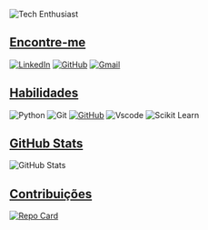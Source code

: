 
![Tech Enthusiast](https://github.com/dvpdsc/dvpdsc/assets/148638306/8e4cd10e-5a11-4db1-b779-14744bc955c5)


## [Encontre-me](title_color=30A3DC) 
[![LinkedIn](https://img.shields.io/badge/LinkedIn-30A3DC?style=for-the-badge&logo=linkedin&logoColor=black)](https://www.linkedin.com/in/davi-chaves-319a1826b/)  [![GitHub](https://img.shields.io/badge/GitHub-30A3DC?style=for-the-badge&logo=github&logoColor=black)](https://github.com/dvpdsc) [![Gmail](https://img.shields.io/badge/Gmail-30A3DC?style=for-the-badge&logo=gmail&logoColor=black)](mailto:dvpdsc@gmail.com) 

## [Habilidades](title_color=30A3DC)
![Python](https://img.shields.io/badge/python-30A3DC?style=for-the-badge&logo=python&logoColor=black) ![Git](https://img.shields.io/badge/GIT-30A3DC?style=for-the-badge&logo=git&logoColor=black) [![GitHub](https://img.shields.io/badge/GitHub-30A3DC?style=for-the-badge&logo=github&logoColor=black)](https://github.com/dvpdsc) ![Vscode](https://img.shields.io/badge/Vscode-30A3DC?style=for-the-badge&logo=visual-studio-code&logoColor=black) ![Scikit Learn](https://img.shields.io/badge/ScikitLearn-30A3DC?style=for-the-badge&logo=scikitlearn&logoColor=black)

## [GitHub Stats](title_color=30A3DC)
![GitHub Stats](https://github-readme-stats.vercel.app/api?username=dvpdsc&theme=transparent&bg_color=000C&border_color=30A3DC&show_icons=true&icon_color=30A3DC&title_color=30A3DC&text_color=FFF) 


## [Contribuições](title_color=30A3DC)
[![Repo Card](https://github-readme-stats.vercel.app/api/pin/?username=dvpdsc&repo=dio-lab-open-source&bg_color=000&border_color=30A3DC&show_icons=true&icon_color=30A3DC&title_color=30A3DC&text_color=FFF)](https://github.com/dvpdsc/dio-lab-open-source)
